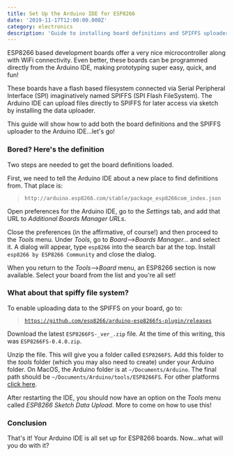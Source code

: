 ```yaml
---
title: Set Up the Arduino IDE for ESP8266
date: '2019-11-17T12:00:00.000Z'
category: electronics
description: 'Guide to installing board definitions and SPIFFS uploader for ESP8266 to Arduino IDE'
---
```


ESP8266 based development boards offer a very nice microcontroller along with WiFi connectivity. Even better, these boards can be programmed directly from the Arduino IDE, making prototyping super easy, quick, and fun!

These boards have a flash based filesystem connected via Serial Peripheral Interface (SPI) imaginatively named SPIFFS (SPI Flash FileSystem). The Arduino IDE can upload files directly to SPIFFS for later access via sketch by installing the data uploader.

This guide will show how to add both the board definitions and the SPIFFS uploader to the Arduino IDE...let's go!

### Bored? Here's the definition

Two steps are needed to get the board definitions loaded.

First, we need to tell the Arduino IDE about a new place to find definitions from. That place is:

> `http://arduino.esp8266.com/stable/package_esp8266com_index.json`

Open preferences for the Arduino IDE, go to the _Settings_ tab, and add that URL to _Additional Boards Manager URLs_.

Close the preferences (in the affirmative, of course!) and then proceed to the _Tools_ menu. Under _Tools_, go to _Board_-->_Boards Manager..._ and select it. A dialog will appear, type `esp8266` into the search bar at the top. Install `esp8266 by ESP8266 Community` and close the dialog.

When you return to the _Tools_-->_Board_ menu, an ESP8266 section is now available. Select your board from the list and you're all set!

### What about that spiffy file system?

To enable uploading data to the SPIFFS on your board, go to:

> [`https://github.com/esp8266/arduino-esp8266fs-plugin/releases`](https://github.com/esp8266/arduino-esp8266fs-plugin/releases)

Download the latest `ESP8266FS-_ver_.zip` file. At the time of this writing, this was `ESP8266FS-0.4.0.zip`.

Unzip the file. This will give you a folder called `ESP8266FS`. Add this folder to the _tools_ folder (which you may also need to create) under your Arduino folder. On MacOS, the Arduino folder is at `~/Documents/Arduino`. The final path should be `~/Documents/Arduino/tools/ESP8266FS`. For other platforms [click here](https://www.google.com/search?q=arduino+directory).

After restarting the IDE, you should now have an option on the _Tools_ menu called _ESP8266 Sketch Data Upload_. More to come on how to use this!

### Conclusion

That's it! Your Arduino IDE is all set up for ESP8266 boards. Now...what will you do with it?
